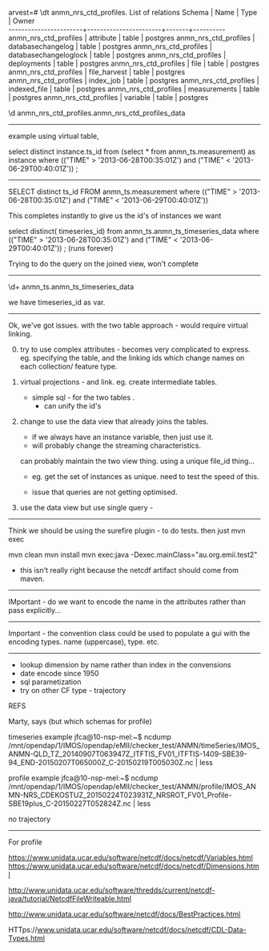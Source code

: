 

arvest=# \dt anmn_nrs_ctd_profiles.
                        List of relations
        Schema         |         Name          | Type  |  Owner   
-----------------------+-----------------------+-------+----------
 anmn_nrs_ctd_profiles | attribute             | table | postgres
 anmn_nrs_ctd_profiles | databasechangelog     | table | postgres
 anmn_nrs_ctd_profiles | databasechangeloglock | table | postgres
 anmn_nrs_ctd_profiles | deployments           | table | postgres
 anmn_nrs_ctd_profiles | file                  | table | postgres
 anmn_nrs_ctd_profiles | file_harvest          | table | postgres
 anmn_nrs_ctd_profiles | index_job             | table | postgres
 anmn_nrs_ctd_profiles | indexed_file          | table | postgres
 anmn_nrs_ctd_profiles | measurements          | table | postgres
 anmn_nrs_ctd_profiles | variable              | table | postgres


\d anmn_nrs_ctd_profiles.anmn_nrs_ctd_profiles_data

------
example using virtual table,

select  distinct instance.ts_id   from (select * from anmn_ts.measurement) as instance where (("TIME" > '2013-06-28T00:35:01Z') and ("TIME" < '2013-06-29T00:40:01Z')) ;

------


 SELECT distinct ts_id  FROM anmn_ts.measurement where (("TIME" > '2013-06-28T00:35:01Z') and ("TIME" < '2013-06-29T00:40:01Z'))

This completes instantly to give us the id's of instances we want 

select distinct( timeseries_id)  from  anmn_ts.anmn_ts_timeseries_data where (("TIME" > '2013-06-28T00:35:01Z') and ("TIME" < '2013-06-29T00:40:01Z')) ;
(runs forever)	

Trying to do the query on the joined view, won't complete



----------------

\d+ anmn_ts.anmn_ts_timeseries_data

we have timeseries_id as var.

----
Ok, we've got issues. with the two table approach - would require virtual linking.

0) 
	try to use complex attributes - becomes very complicated to express.
	eg. specifying the table, and the linking ids which change names
	on each collection/ feature type.

1) virtual projections - and link. eg. create intermediate tables.
	- simple sql - for the two tables .
		- can unify the id's


2) change to use the data view that already joins the tables.   
	- if we always have an instance variable, then just use it.
	- will probably change the streaming characteristics.

	can probably maintain the two view thing. using a unique file_id thing...
	- eg. get the set of instances as unique. need to test the speed of this.

	- issue that queries are not getting optimised.


4) 
	use the data view 
	but use single query -  




-------
Think we should be using the surefire plugin - to do tests. then just mvn exec

mvn clean
mvn install 
mvn exec:java -Dexec.mainClass="au.org.emii.test2"

- this isn't really right because the netcdf artifact should come from maven.


---------
IMportant
	- do we want to encode the name in the attributes rather than pass explicitly...


----
Important - the convention class could be used to populate a gui with the encoding types.
	name (uppercase), type. etc.
	
----

- lookup dimension by name rather than index in the convensions
- date encode since 1950
- sql parametization
- try on other CF type - trajectory 


REFS

Marty, says
(but which schemas for profile) 

timeseries example
jfca@10-nsp-mel:~$ ncdump  /mnt/opendap/1/IMOS/opendap/eMII/checker_test/ANMN/timeSeries/IMOS_ANMN-QLD_TZ_20140907T063947Z_ITFTIS_FV01_ITFTIS-1409-SBE39-94_END-20150207T065000Z_C-20150219T005030Z.nc | less

profile example
jfca@10-nsp-mel:~$ ncdump /mnt/opendap/1/IMOS/opendap/eMII/checker_test/ANMN/profile/IMOS_ANMN-NRS_CDEKOSTUZ_20150224T023931Z_NRSROT_FV01_Profile-SBE19plus_C-20150227T052824Z.nc  | less

no trajectory

----

For profile



https://www.unidata.ucar.edu/software/netcdf/docs/netcdf/Variables.html
https://www.unidata.ucar.edu/software/netcdf/docs/netcdf/Dimensions.html


http://www.unidata.ucar.edu/software/thredds/current/netcdf-java/tutorial/NetcdfFileWriteable.html

http://www.unidata.ucar.edu/software/netcdf/docs/BestPractices.html

HTTps://www.unidata.ucar.edu/software/netcdf/docs/netcdf/CDL-Data-Types.html
